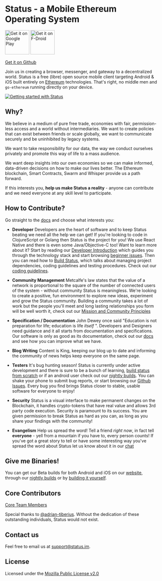 # Status - a Mobile Ethereum Operating System

[<img src="https://play.google.com/intl/en_us/badges/images/generic/en-play-badge.png" alt="Get it on Google Play" height="80"/>](https://play.google.com/store/apps/details?id=im.status.ethereum)
[<img src="https://fdroid.gitlab.io/artwork/badge/get-it-on.png" alt="Get it on F-Droid" height="80"/>](https://f-droid.org/packages/im.status.ethereum/)


[Get it on Github](https://github.com/status-im/status-mobile/releases)

Join us in creating a browser, messenger, and gateway to a decentralized world. Status is a free (libre) open source mobile client targeting Android & iOS built entirely on [Ethereum](https://ethereum.org/) technologies. That's right, no middle men and `go-ethereum` running directly on your device.

[![Getting started with Status](https://i.imgur.com/C0aZZEL.jpg)](https://www.youtube.com/watch?v=oDCSEmS9c3o "Getting started with Status")

## Why?

We believe in a medium of pure free trade, economies with fair, permission-less access and a world without intermediaries. We want to create policies that can exist between friends or scale globally, we want to communicate securely and be uninhibited by legacy systems.

We want to take responsibility for our data, the way we conduct ourselves privately and promote this way of life to a mass audience.

We want deep insights into our own economies so we can make informed, data-driven decisions on how to make our lives better. The Ethereum blockchain, Smart Contracts, Swarm and Whisper provide us a path forward.

If this interests you, **help us make Status a reality** - anyone can contribute and we need everyone at any skill level to participate.

## How to Contribute?

Go straight to the [docs](doc/) and choose what interests you:

- **Developer** Developers are the heart of software and to keep Status beating
we need all the help we can get! If you're looking to code in ClojureScript or
Golang then Status is the project for you! We use React Native and there is even
some Java/Objective-C too! Want to learn more about it? Start by reading our
[Developer Introduction](doc/starting-guide.md) which guides you
through the technology stack and start browsing [beginner
issues](https://github.com/status-im/status-mobile/issues?utf8=%E2%9C%93&q=is%3Aopen%20is%3Aissue%20label%3A%22good%20first%20issue%22%20).
Then you can read how to [Build
Status](doc/starting-guide.md), which talks about managing
project dependencies, coding guidelines and testing procedures.
Check out our [coding guidelines](doc/new-guidelines.md).

- **Community Management**
Metcalfe's law states that the value of a network is proportional to the square of the number of connected users of the system - without community Status is meaningless. We're looking to create a positive, fun environment to explore new ideas, experiment and grow the Status community. Building a community takes a lot of work but the people you'll meet and long lasting relationships you form will be well worth it, check out our [Mission and Community Principles](https://status.im/about)

- **Specification / Documentation**
John Dewey once said "Education is not preparation for life; education is life *itself* ". Developers and Designers need guidance and it all starts from documentation and specifications. Our software is only as good as its documentation, check out our [docs](doc/) and see how you can improve what we have.

- **Blog Writing**
Content is King, keeping our blog up to date and informing the community of news helps keep everyone on the same page.

- **Testers**
It's bug hunting season! Status is currently under active development and there is sure to be a bunch of learning, [build status from scratch](doc/starting-guide.md) or if an android user check out our [nightly builds](https://status.im/nightly). You can shake your phone to submit bug reports, or start browsing our [Github Issues](https://github.com/status-im/status-mobile/issues). Every bug you find brings Status closer to stable, usable software for everyone to enjoy!

- **Security**
Status is a visual interface to make permanent changes on the Blockchain, it handles crypto-tokens that have real value and allows 3rd party code execution. Security is paramount to its success. You are given permission to break Status as hard as you can, as long as you share your findings with the community!

- **Evangelism**
Help us spread the word! Tell a friend *right now*, in fact tell **everyone** - yell from a mountain if you have to, every person counts! If you've got a great story to tell or have some interesting way you've spread the word about Status let us know about it in our [chat](https://join.status.im/chat/public/status)

## Give me Binaries!

You can get our Beta builds for both Android and iOS on our [website](https://status.im), through our [nightly builds](https://status.im/nightly/) or by [building it yourself](https://status.im/technical/build_status/).

## Core Contributors

[Core Team Members](https://github.com/orgs/status-im/people)

Special thanks to [@adrian-tiberius](https://github.com/adrian-tiberius).
Without the dedication of these outstanding individuals, Status would not exist.

## Contact us

Feel free to email us at [support@status.im](mailto:support@status.im).

## License

Licensed under the [Mozilla Public License v2.0](https://github.com/status-im/status-mobile/blob/develop/LICENSE.md)
